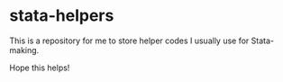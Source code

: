 # stata-helpers

This is a repository for me to store helper codes I usually use for Stata-making.

Hope this helps!
